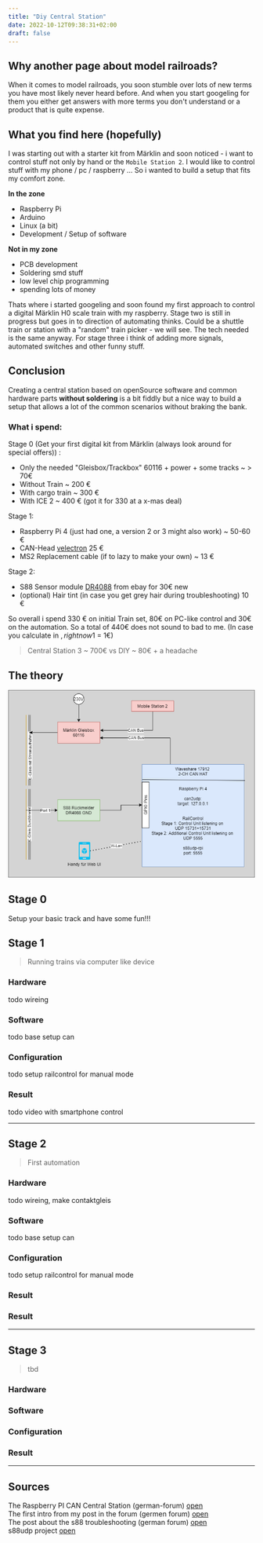 ```yaml
---
title: "Diy Central Station"
date: 2022-10-12T09:38:31+02:00
draft: false
---
```


## Why another page about model railroads?

When it comes to model railroads, you soon stumble over lots of new terms you have most likely never heard before. And when you start googeling for them you either get answers with more terms you don't understand or a product that is quite expense.


## What you find here (hopefully)

I was starting out with a starter kit from Märklin and soon noticed - i want to control stuff not only by hand or the `Mobile Station 2`. I would like to control stuff with my phone / pc / raspberry ... So i wanted to build a setup that fits my comfort zone.

**In the zone**
- Raspberry Pi
- Arduino
- Linux (a bit)
- Development / Setup of software

**Not in my zone**
- PCB development
- Soldering smd stuff
- low level chip programming
- spending lots of money

Thats where i started googeling and soon found my first approach to control a digital Märklin H0 scale train with my raspberry. Stage two is still in progress but goes in to direction of automating thinks. Could be a shuttle train or station with a "random" train picker - we will see. The tech needed is the same anyway. For stage three i think of adding more signals, automated switches and other funny stuff.

## Conclusion

Creating a central station based on openSource software and common hardware parts **without soldering** is a bit fiddly but a nice way to build a setup that allows a lot of the common scenarios without braking the bank.

### What i spend:

Stage 0 (Get your first digital kit from Märklin (always look around for special offers)) :

- Only the needed "Gleisbox/Trackbox" 60116 + power + some tracks ~ > 70€
- Without Train ~ 200 €
- With cargo train ~ 300 €
- With ICE 2 ~ 400 € (got it for 330 at a x-mas deal)

Stage 1:
- Raspberry Pi 4 (just had one, a version 2 or 3 might also work) ~ 50-60 €
- CAN-Head [velectron](https://www.welectron.com/navi.php?qs=Waveshare+17912) 25 €
- MS2 Replacement cable (if to lazy to make your own) ~ 13 €

Stage 2:

- S88 Sensor module [DR4088](https://www.digikeijs.com/de/modelleisenbahn-ruckmeldemodul-dr4088gnd.html) from ebay for 30€ new
- (optional) Hair tint (in case you get grey hair during troubleshooting) 10 €

So overall i spend 330 € on initial Train set, 80€ on PC-like control and 30€ on the automation. So a total of 440€ does not sound to bad to me.
(In case you calculate in $, right now 1$ = 1€)

> Central Station 3 ~ 700€ vs DIY ~ 80€ + a headache


## The theory

![CentralStation](./images/CentralStation.png)

## Stage 0

Setup your basic track and have some fun!!!

## Stage 1

> Running trains via computer like device

### Hardware

todo wireing

### Software

todo base setup can

### Configuration

todo setup railcontrol for manual mode

### Result

todo video with smartphone control

---

## Stage 2

> First automation

### Hardware

todo wireing, make contaktgleis

### Software

todo base setup can

### Configuration

todo setup railcontrol for manual mode

### Result

### Result

---

## Stage 3

> tbd

### Hardware


### Software


### Configuration

### Result

---

## Sources

The Raspberry PI CAN Central Station (german-forum) [open](https://www.stummiforum.de/t148950f7-Raspberry-Pi-CAN-Interface-zur-Gleisbox-Anbindung.html#msg2223890) \
The first intro from my post in the forum (germen forum) [open](https://www.stummiforum.de/t200531f5-Anfaenger-DIY-Central-Station.html) \
The post about the s88 troubleshooting (german forum) [open](https://www.stummiforum.de/t207818f5-Anfaenger-DIY-Central-Station-Rueckmelder.html) \
s88udp project [open](https://github.com/GBert/railroad/tree/master/can2udp)

